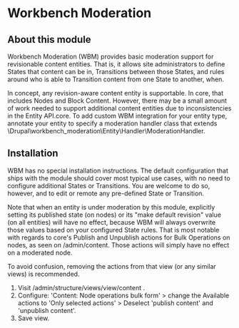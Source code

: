 Workbench Moderation
====================

About this module
-----------------
Workbench Moderation (WBM) provides basic moderation support for revisionable
content entities.  That is, it allows site administrators to define States that
content can be in, Transitions between those States, and rules around who is
able to Transition content from one State to another, when.

In concept, any revision-aware content entity is supportable.  In core, that
includes Nodes and Block Content. However, there may be a small amount of work
needed to support additional content entities due to inconsistencies in the
Entity API.core. To add custom WBM integration for your entity type, annotate
your entity to specify a moderation handler class that extends
\Drupal\workbench_moderation\Entity\Handler\ModerationHandler.

Installation
------------

WBM has no special installation instructions. The default configuration that
ships with the module should cover most typical use cases, with no need to
configure additional States or Transitions. You are welcome to do so, however,
and to edit or remote any pre-defined State or Transition.

Note that when an entity is under moderation by this module, explicitly setting
its published state (on nodes) or its "make default revision" value (on all
entities) will have no effect, because WBM will always overwrite those values
based on your configured State rules.  That is most notable with regards to
core's Publish and Unpublish actions for Bulk Operations on nodes, as seen on
/admin/content. Those actions will simply have no effect on a moderated node.

To avoid confusion, removing the actions from that view (or any similar views)
is recommended.

1) Visit /admin/structure/views/view/content .
2) Configure: 'Content: Node operations bulk form' > change the Available
actions to 'Only selected actions' > Deselect 'publish content'
and 'unpublish content'.
3) Save view.
